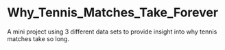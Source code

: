 # Why_Tennis_Matches_Take_Forever
A mini project using 3 different data sets to provide insight into why tennis matches take so long.
